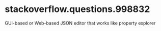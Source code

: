 # stackoverflow.questions.998832


GUI-based or Web-based JSON editor that works like property explorer


